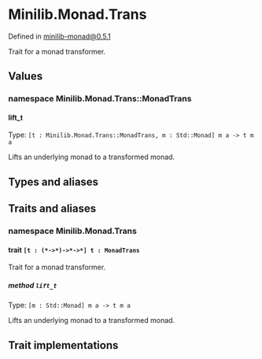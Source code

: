 # Minilib.Monad.Trans

Defined in minilib-monad@0.5.1

Trait for a monad transformer.

## Values

### namespace Minilib.Monad.Trans::MonadTrans

#### lift_t

Type: `[t : Minilib.Monad.Trans::MonadTrans, m : Std::Monad] m a -> t m a`

Lifts an underlying monad to a transformed monad.

## Types and aliases

## Traits and aliases

### namespace Minilib.Monad.Trans

#### trait `[t : (*->*)->*->*] t : MonadTrans`

Trait for a monad transformer.

##### method `lift_t`

Type: `[m : Std::Monad] m a -> t m a`

Lifts an underlying monad to a transformed monad.

## Trait implementations